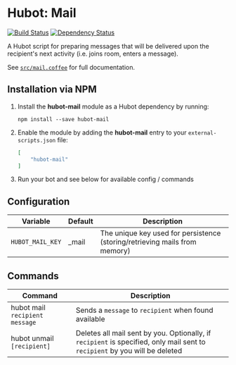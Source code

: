 # Hubot: Mail

[![Build Status](https://travis-ci.org/ClaudeBot/hubot-mail.svg)](https://travis-ci.org/ClaudeBot/hubot-mail)
[![Dependency Status](https://david-dm.org/ClaudeBot/hubot-mail.svg?style=flat-square)](https://david-dm.org/ClaudeBot/hubot-mail)

A Hubot script for preparing messages that will be delivered upon the recipient's next activity (i.e. joins room, enters a message).

See [`src/mail.coffee`](src/mail.coffee) for full documentation.


## Installation via NPM

1. Install the __hubot-mail__ module as a Hubot dependency by running:

    ```
    npm install --save hubot-mail
    ```

2. Enable the module by adding the __hubot-mail__ entry to your `external-scripts.json` file:

    ```json
    [
        "hubot-mail"
    ]
    ```

3. Run your bot and see below for available config / commands


## Configuration

Variable | Default | Description
--- | --- | ---
`HUBOT_MAIL_KEY` | _mail | The unique key used for persistence (storing/retrieving mails from memory)


## Commands

Command | Description
--- | ---
hubot mail `recipient` `message` | Sends a `message` to `recipient` when found available
hubot unmail `[recipient]` | Deletes all mail sent by you. Optionally, if `recipient` is specified, only mail sent to `recipient` by you will be deleted